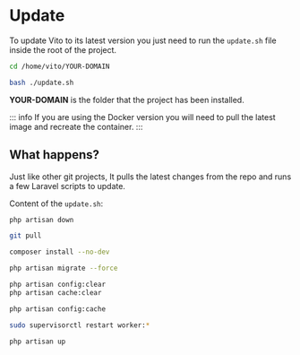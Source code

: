 # Update

To update Vito to its latest version you just need to run the `update.sh` file inside the root of the project.

```sh
cd /home/vito/YOUR-DOMAIN

bash ./update.sh
```

**YOUR-DOMAIN** is the folder that the project has been installed.

::: info
If you are using the Docker version you will need to pull the latest image and recreate the container.
:::

## What happens?

Just like other git projects, It pulls the latest changes from the repo and runs a few Laravel scripts to update.

Content of the `update.sh`:

```sh
php artisan down

git pull

composer install --no-dev

php artisan migrate --force

php artisan config:clear
php artisan cache:clear

php artisan config:cache

sudo supervisorctl restart worker:*

php artisan up
```